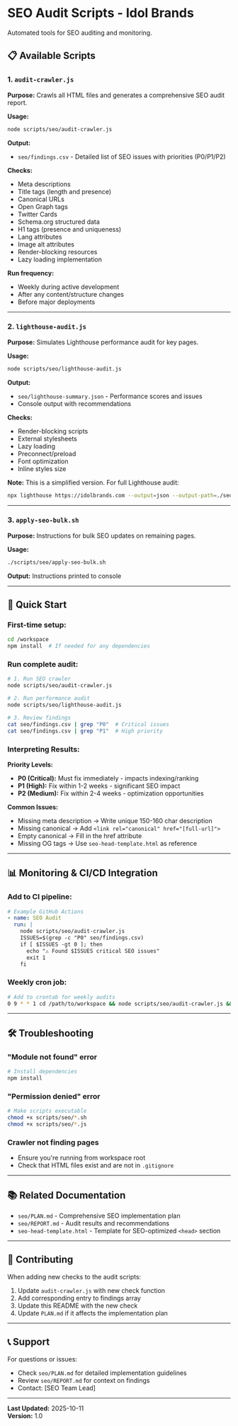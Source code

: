 # SEO Audit Scripts - Idol Brands

Automated tools for SEO auditing and monitoring.

## 📋 Available Scripts

### 1. `audit-crawler.js`
**Purpose:** Crawls all HTML files and generates a comprehensive SEO audit report.

**Usage:**
```bash
node scripts/seo/audit-crawler.js
```

**Output:**
- `seo/findings.csv` - Detailed list of SEO issues with priorities (P0/P1/P2)

**Checks:**
- Meta descriptions
- Title tags (length and presence)
- Canonical URLs
- Open Graph tags
- Twitter Cards
- Schema.org structured data
- H1 tags (presence and uniqueness)
- Lang attributes
- Image alt attributes
- Render-blocking resources
- Lazy loading implementation

**Run frequency:** 
- Weekly during active development
- After any content/structure changes
- Before major deployments

---

### 2. `lighthouse-audit.js`
**Purpose:** Simulates Lighthouse performance audit for key pages.

**Usage:**
```bash
node scripts/seo/lighthouse-audit.js
```

**Output:**
- `seo/lighthouse-summary.json` - Performance scores and issues
- Console output with recommendations

**Checks:**
- Render-blocking scripts
- External stylesheets
- Lazy loading
- Preconnect/preload
- Font optimization
- Inline styles size

**Note:** This is a simplified version. For full Lighthouse audit:
```bash
npx lighthouse https://idolbrands.com --output=json --output-path=./seo/lighthouse-full.json
```

---

### 3. `apply-seo-bulk.sh`
**Purpose:** Instructions for bulk SEO updates on remaining pages.

**Usage:**
```bash
./scripts/seo/apply-seo-bulk.sh
```

**Output:** Instructions printed to console

---

## 🎯 Quick Start

### First-time setup:
```bash
cd /workspace
npm install  # If needed for any dependencies
```

### Run complete audit:
```bash
# 1. Run SEO crawler
node scripts/seo/audit-crawler.js

# 2. Run performance audit  
node scripts/seo/lighthouse-audit.js

# 3. Review findings
cat seo/findings.csv | grep "P0"  # Critical issues
cat seo/findings.csv | grep "P1"  # High priority
```

### Interpreting Results:

**Priority Levels:**
- **P0 (Critical):** Must fix immediately - impacts indexing/ranking
- **P1 (High):** Fix within 1-2 weeks - significant SEO impact
- **P2 (Medium):** Fix within 2-4 weeks - optimization opportunities

**Common Issues:**
- Missing meta description → Write unique 150-160 char description
- Missing canonical → Add `<link rel="canonical" href="[full-url]">`
- Empty canonical → Fill in the href attribute
- Missing OG tags → Use `seo-head-template.html` as reference

---

## 📊 Monitoring & CI/CD Integration

### Add to CI pipeline:

```yaml
# Example GitHub Actions
- name: SEO Audit
  run: |
    node scripts/seo/audit-crawler.js
    ISSUES=$(grep -c "P0" seo/findings.csv)
    if [ $ISSUES -gt 0 ]; then
      echo "⚠️ Found $ISSUES critical SEO issues"
      exit 1
    fi
```

### Weekly cron job:
```bash
# Add to crontab for weekly audits
0 9 * * 1 cd /path/to/workspace && node scripts/seo/audit-crawler.js && mail -s "Weekly SEO Report" team@idolbrands.com < seo/findings.csv
```

---

## 🛠 Troubleshooting

### "Module not found" error
```bash
# Install dependencies
npm install
```

### "Permission denied" error
```bash
# Make scripts executable
chmod +x scripts/seo/*.sh
chmod +x scripts/seo/*.js
```

### Crawler not finding pages
- Ensure you're running from workspace root
- Check that HTML files exist and are not in `.gitignore`

---

## 📚 Related Documentation

- `seo/PLAN.md` - Comprehensive SEO implementation plan
- `seo/REPORT.md` - Audit results and recommendations
- `seo-head-template.html` - Template for SEO-optimized `<head>` section

---

## 🤝 Contributing

When adding new checks to the audit scripts:

1. Update `audit-crawler.js` with new check function
2. Add corresponding entry to findings array
3. Update this README with the new check
4. Update `PLAN.md` if it affects the implementation plan

---

## 📞 Support

For questions or issues:
- Check `seo/PLAN.md` for detailed implementation guidelines
- Review `seo/REPORT.md` for context on findings
- Contact: [SEO Team Lead]

---

**Last Updated:** 2025-10-11  
**Version:** 1.0
